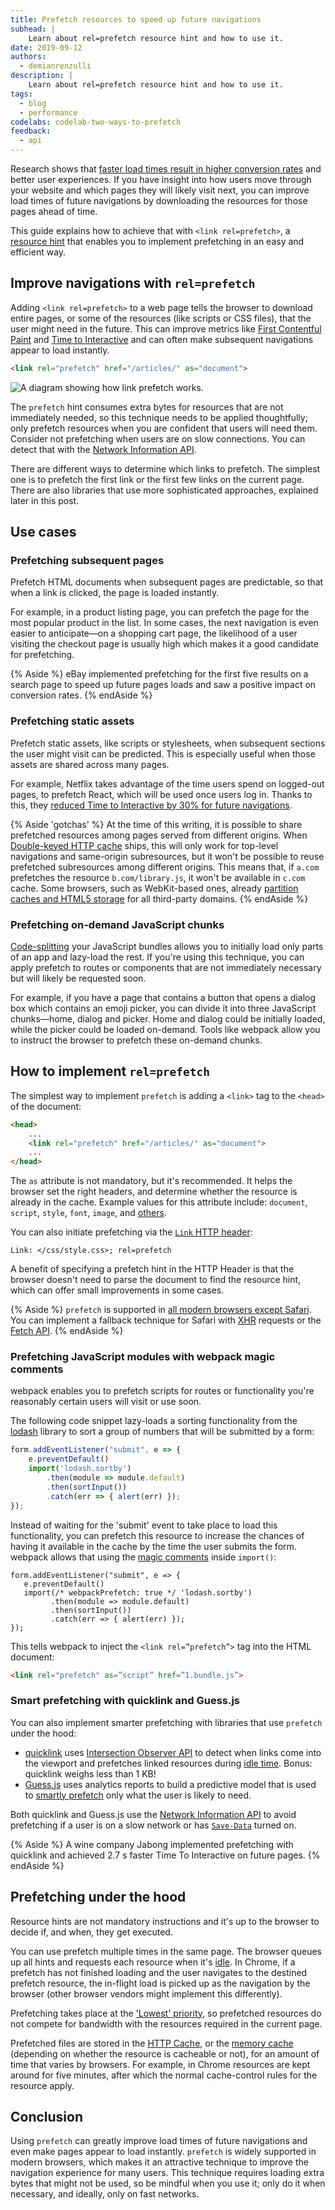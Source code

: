 ```yaml
---
title: Prefetch resources to speed up future navigations
subhead: |
    Learn about rel=prefetch resource hint and how to use it.
date: 2019-09-12
authors:
  - demianrenzulli
description: |
    Learn about rel=prefetch resource hint and how to use it.
tags:
  - blog
  - performance
codelabs: codelab-two-ways-to-prefetch
feedback:
  - api
---
```


Research shows that [faster load times result in higher conversion rates](https://wpostats.com/) and better user experiences. If you have insight into how users move through your website and which pages they will likely visit next, you can improve load times of future navigations by downloading the resources for those pages ahead of time.

This guide explains how to achieve that with `<link rel=prefetch>`, a [resource hint](https://www.w3.org/TR/resource-hints/) that enables you to implement prefetching in an easy and efficient way.

## Improve navigations with `rel=prefetch`

Adding `<link rel=prefetch>` to a web page tells the browser to download entire pages, or some of the resources (like scripts or CSS files), that the user might need in the future. This can improve metrics like [First Contentful Paint](/first-contentful-paint) and [Time to Interactive](/interactive/) and can often make subsequent navigations appear to load instantly.

```html
<link rel="prefetch" href="/articles/" as="document">
```

![A diagram showing how link prefetch works.](prefetch.png)

The `prefetch` hint consumes extra bytes for resources that are not immediately needed, so this technique needs to be applied thoughtfully; only prefetch resources when you are confident that users will need them. Consider not prefetching when users are on slow connections. You can detect that with the [Network Information API](/adaptive-serving-based-on-network-quality/).

There are different ways to determine which links to prefetch. The simplest one is to prefetch the first link or the first few links on the current page. There are also libraries that use more sophisticated approaches, explained later in this post.

## Use cases

### Prefetching subsequent pages

Prefetch HTML documents when subsequent pages are predictable, so that when a link is clicked, the page is loaded instantly.

For example, in a product listing page, you can prefetch the page for the most popular product in the list. In some cases, the next navigation is even easier to anticipate—on a shopping cart page, the likelihood of a user visiting the checkout page is usually high which makes it a good candidate for prefetching.

{% Aside %}
eBay implemented prefetching for the first five results on a search page to speed up future pages loads and saw a positive impact on conversion rates.
{% endAside %}

### Prefetching static assets

Prefetch static assets, like scripts or stylesheets, when subsequent sections the user might visit can be predicted. This is especially useful when those assets are shared across many pages.

For example, Netflix takes advantage of the time users spend on logged-out pages, to prefetch React, which will be used once users log in. Thanks to this, they [reduced Time to Interactive by 30% for future navigations](https://medium.com/dev-channel/a-netflix-web-performance-case-study-c0bcde26a9d9).

{% Aside 'gotchas' %}
At the time of this writing, it is possible to share prefetched resources among pages served from different origins. When [Double-keyed HTTP cache](https://groups.google.com/a/chromium.org/forum/#!msg/blink-dev/6KKXv1PqPZ0/oguPntMGDgAJ) ships, this will only work for top-level navigations and same-origin subresources, but it won't be possible to reuse prefetched subresources among different origins. This means that, if `a.com` prefetches the resource `b.com/library.js`, it won't be available in `c.com` cache. Some browsers, such as WebKit-based ones, already [partition caches and HTML5 storage](https://webkit.org/blog/7675/intelligent-tracking-prevention/) for all third-party domains.
{% endAside %}

### Prefetching on-demand JavaScript chunks

[Code-splitting](/reduce-javascript-payloads-with-code-splitting) your JavaScript bundles allows you to initially load only parts of an app and lazy-load the rest. If you're using this technique, you can apply prefetch to routes or components that are not immediately necessary but will likely be requested soon.

For example, if you have a page that contains a button that opens a dialog box which contains an emoji picker, you can divide it into three JavaScript chunks—home, dialog and picker. Home and dialog could be initially loaded, while the picker could be loaded on-demand. Tools like webpack allow you to instruct the browser to prefetch these on-demand chunks.

## How to implement `rel=prefetch`

The simplest way to implement `prefetch` is adding a `<link>` tag to the `<head>` of the document:

```html
<head>
	...
	<link rel="prefetch" href="/articles/" as="document">
	...
</head>

```

The `as` attribute is not mandatory, but it's recommended. It helps the browser set the right headers, and determine whether the resource is already in the cache. Example values for this attribute include: `document`, `script`, `style`, `font`, `image`, and [others](https://developer.mozilla.org/en-US/docs/Web/HTML/Element/link#Attributes).

You can also initiate prefetching via the [`Link` HTTP header](https://developer.mozilla.org/en-US/docs/Web/HTTP/Headers/Link):

`Link: </css/style.css>; rel=prefetch`

A benefit of specifying a prefetch hint in the HTTP Header is that the browser doesn't need to parse the document to find the resource hint, which can offer small improvements in some cases.

{% Aside %}
`prefetch` is supported in [all modern browsers except Safari](https://caniuse.com/#search=prefetch). You can implement a fallback technique for Safari with [XHR](https://developer.mozilla.org/en-US/docs/Web/API/XMLHttpRequest) requests or the [Fetch API](https://developer.mozilla.org/en-US/docs/Web/API/Fetch_API).
{% endAside %}

### Prefetching JavaScript modules with webpack magic comments

webpack enables you to prefetch scripts for routes or functionality you're reasonably certain users will visit or use soon.

The following code snippet lazy-loads a sorting functionality from the [lodash](https://lodash.com/) library to sort a group of numbers that will be submitted by a form:

```js
form.addEventListener("submit", e => {
	e.preventDefault()
	import('lodash.sortby')
		.then(module => module.default)
		.then(sortInput())
		.catch(err => { alert(err) });
});
```

Instead of waiting for the 'submit' event to take place to load this functionality, you can prefetch this resource to increase the chances of having it available in the cache by the time the user submits the form. webpack allows that using the [magic comments](https://webpack.js.org/api/module-methods/#magic-comments) inside `import()`:

```js/2
form.addEventListener("submit", e => {
   e.preventDefault()
   import(/* webpackPrefetch: true */ 'lodash.sortby')
         .then(module => module.default)
         .then(sortInput())
         .catch(err => { alert(err) });
});
```

This tells webpack to inject the `<link rel=”prefetch”>` tag into the HTML document:

```html
<link rel="prefetch" as=”script” href=”1.bundle.js”>
```

### Smart prefetching with quicklink and Guess.js

You can also implement smarter prefetching with libraries that use `prefetch` under the hood:

- [quicklink](https://github.com/GoogleChromeLabs/quicklink) uses [Intersection Observer API](https://developer.mozilla.org/en-US/docs/Web/API/Intersection_Observer_API) to detect when links come into the viewport and prefetches linked resources during [idle time](https://developer.mozilla.org/en-US/docs/Web/API/Window/requestIdleCallback). Bonus: quicklink weighs less than 1 KB!
- [Guess.js](https://github.com/guess-js) uses analytics reports to build a predictive model that is used to [smartly prefetch](/predictive-prefetching/) only what the user is likely to need.

Both quicklink and Guess.js use the [Network Information API](https://developer.mozilla.org/en-US/docs/Web/API/Network_Information_API) to avoid prefetching if a user is on a slow network or has [`Save-Data`](https://developer.mozilla.org/en-US/docs/Web/HTTP/Headers/Save-Data) turned on.

{% Aside %}
A wine company Jabong implemented prefetching with quicklink and achieved 2.7 s faster Time To Interactive on future pages.
{% endAside %}

## Prefetching under the hood

Resource hints are not mandatory instructions and it's up to the browser to decide if, and when, they get executed.

You can use prefetch multiple times in the same page. The browser queues up all hints and requests each resource when it's [idle](https://developer.mozilla.org/en-US/docs/Web/HTTP/Link_prefetching_FAQ#How_is_browser_idle_time_determined.3F). In Chrome, if a prefetch has not finished loading and the user navigates to the destined prefetch resource, the in-flight load is picked up as the navigation by the browser (other browser vendors might implement this differently).

Prefetching takes place at the ['Lowest' priority](https://docs.google.com/document/d/1bCDuq9H1ih9iNjgzyAL0gpwNFiEP4TZS-YLRp_RuMlc/edit), so prefetched resources do not compete for bandwidth with the resources required in the current page.

Prefetched files are stored in the [HTTP Cache](https://developer.mozilla.org/en-US/docs/Web/HTTP/Caching), or the [memory cache](https://calendar.perfplanet.com/2016/a-tale-of-four-caches/) (depending on whether the resource is cacheable or not), for an amount of time that varies by browsers. For example, in Chrome resources are kept around for five minutes, after which the normal cache-control rules for the resource apply.

## Conclusion

Using `prefetch` can greatly improve load times of future navigations and even make pages appear to load instantly. `prefetch` is widely supported in modern browsers, which makes it an attractive technique to improve the navigation experience for many users. This technique requires loading extra bytes that might not be used, so be mindful when you use it; only do it when necessary, and ideally, only on fast networks.
